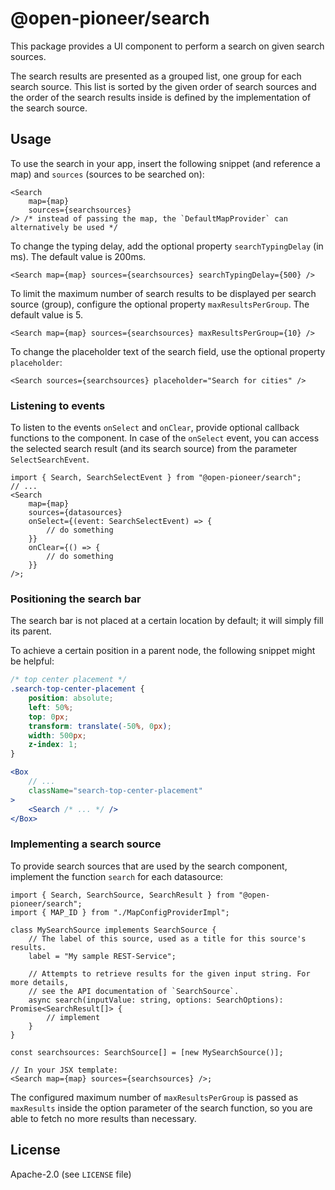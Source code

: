 # @open-pioneer/search

This package provides a UI component to perform a search on given search sources.

The search results are presented as a grouped list, one group for each search source.
This list is sorted by the given order of search sources and the order of the search results inside is
defined by the implementation of the search source.

## Usage

To use the search in your app, insert the following snippet (and reference a map) and `sources` (sources to be searched on):

```tsx
<Search
    map={map}
    sources={searchsources}
/> /* instead of passing the map, the `DefaultMapProvider` can alternatively be used */
```

To change the typing delay, add the optional property `searchTypingDelay` (in ms).
The default value is 200ms.

```tsx
<Search map={map} sources={searchsources} searchTypingDelay={500} />
```

To limit the maximum number of search results to be displayed per search source (group), configure the optional property `maxResultsPerGroup`.
The default value is 5.

```tsx
<Search map={map} sources={searchsources} maxResultsPerGroup={10} />
```

To change the placeholder text of the search field, use the optional property `placeholder`:

```tsx
<Search sources={searchsources} placeholder="Search for cities" />
```

### Listening to events

To listen to the events `onSelect` and `onClear`, provide optional callback functions to the component.
In case of the `onSelect` event, you can access the selected search result (and its search source)
from the parameter `SelectSearchEvent`.

```tsx
import { Search, SearchSelectEvent } from "@open-pioneer/search";
// ...
<Search
    map={map}
    sources={datasources}
    onSelect={(event: SearchSelectEvent) => {
        // do something
    }}
    onClear={() => {
        // do something
    }}
/>;
```

### Positioning the search bar

The search bar is not placed at a certain location by default; it will simply fill its parent.

To achieve a certain position in a parent node, the following snippet might be helpful:

```css
/* top center placement */
.search-top-center-placement {
    position: absolute;
    left: 50%;
    top: 0px;
    transform: translate(-50%, 0px);
    width: 500px;
    z-index: 1;
}
```

```jsx
<Box
    // ...
    className="search-top-center-placement"
>
    <Search /* ... */ />
</Box>
```

### Implementing a search source

To provide search sources that are used by the search component, implement the function `search` for each datasource:

```tsx
import { Search, SearchSource, SearchResult } from "@open-pioneer/search";
import { MAP_ID } from "./MapConfigProviderImpl";

class MySearchSource implements SearchSource {
    // The label of this source, used as a title for this source's results.
    label = "My sample REST-Service";

    // Attempts to retrieve results for the given input string. For more details,
    // see the API documentation of `SearchSource`.
    async search(inputValue: string, options: SearchOptions): Promise<SearchResult[]> {
        // implement
    }
}

const searchsources: SearchSource[] = [new MySearchSource()];

// In your JSX template:
<Search map={map} sources={searchsources} />;
```

The configured maximum number of `maxResultsPerGroup` is passed as `maxResults` inside the option parameter
of the search function, so you are able to fetch no more results than necessary.

## License

Apache-2.0 (see `LICENSE` file)

